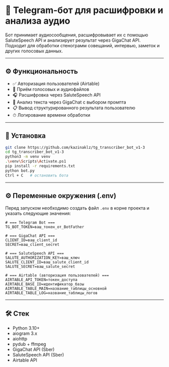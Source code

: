 # 📢 Telegram-бот для расшифровки и анализа аудио

Бот принимает аудиосообщения, расшифровывает их с помощью SaluteSpeech API и анализирует результат через GigaChat API.  
Подходит для обработки стенограмм совещаний, интервью, заметок и других голосовых данных.

---

## ⚙️ Функциональность

- ✅ Авторизация пользователей (Airtable)
- 🎤 Приём голосовых и аудиофайлов
- 🎧 Расшифровка через SaluteSpeech API
- 🤖 Анализ текста через GigaChat с выбором промпта
- 📋 Вывод структурированного результата пользователю
- ⏱ Логирование времени обработки

---

## 🚀 Установка

```bash
git clone https://github.com/kazinaklz/tg_transcriber_bot_v1-3
cd tg_transcriber_bot_v1-3
python3 -m venv venv
.\venv\Scripts\Activate.ps1
pip install -r requirements.txt
python bot.py
Ctrl + C   # остановить бота
```
---

## ⚙️ Переменные окружения (.env)

Перед запуском необходимо создать файл `.env` в корне проекта и указать следующие значения:

```env
# === Telegram Bot ===
TG_BOT_TOKEN=ваш_токен_от_BotFather

# === GigaChat API ===
CLIENT_ID=ваш_client_id
SECRET=ваш_client_secret

# === SaluteSpeech API ===
SALUTE_AUTHORIZATION_KEY=ваш_ключ
SALUTE_CLIENT_ID=ваш_salute_client_id
SALUTE_SECRET=ваш_salute_secret

# === Airtable (авторизация пользователей) ===
AIRTABLE_API_TOKEN=токен_доступа
AIRTABLE_BASE_ID=идентификатор_базы
AIRTABLE_TABLE_MAIN=название_таблицы_основной
AIRTABLE_TABLE_LOG=название_таблицы_логов
```
---

## 🛠 Стек

- Python 3.10+
- aiogram 3.x
- aiohttp
- pydub + ffmpeg
- GigaChat API (Sber)
- SaluteSpeech API (Sber)
- Airtable API